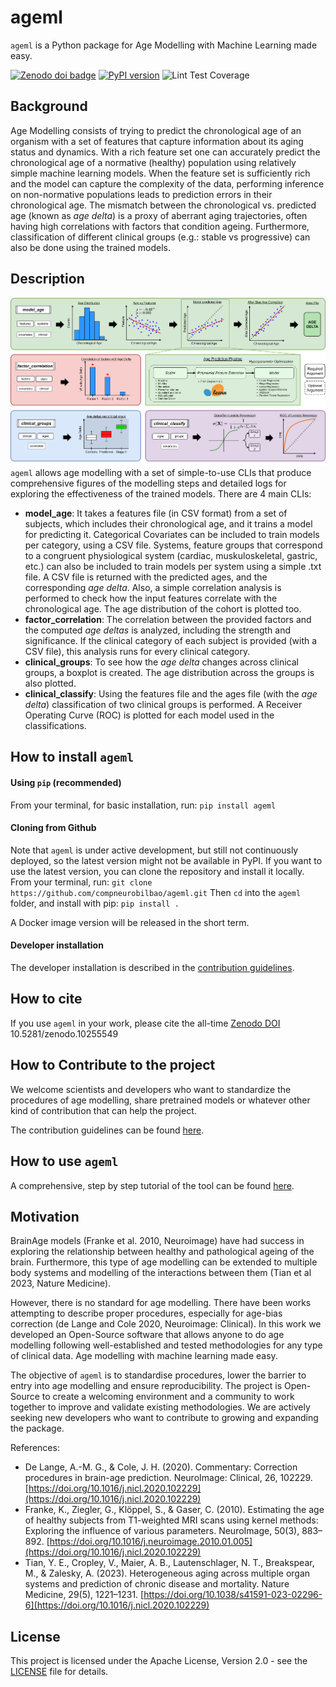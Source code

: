 # ageml

`ageml` is a Python package for Age Modelling with Machine Learning made easy.

[![Zenodo doi badge](https://img.shields.io/badge/DOI-10.5281/zenodo.10255549-blue.svg)](https://zenodo.org/doi/10.5281/zenodo.10255549)
[![PyPI version](https://badge.fury.io/py/ageml.svg)](https://badge.fury.io/py/ageml)
![Lint Test Coverage](https://github.com/compneurobilbao/AgeModelling/actions/workflows/lint_test_coverage.yml/badge.svg?branch=main)

## Background

Age Modelling consists of trying to predict the chronological age of an organism with a set of features that capture information about its aging status and dynamics. With a rich feature set one can accurately predict the chronological age of a normative (healthy) population using relatively simple machine learning models. When the feature set is sufficiently rich and the model can capture the complexity of the data, performing inference on non-normative populations leads to prediction errors in their chronological age. The mismatch between the chronological vs. predicted age (known as _age delta_) is a proxy of aberrant aging trajectories, often having high correlations with factors that condition ageing. Furthermore, classification of different clinical groups (e.g.: stable vs progressive) can also be done using the trained models.

## Description

![pipelines_figure](./resources/figs/pipeline.png)
`ageml` allows age modelling with a set of simple-to-use CLIs that produce comprehensive figures of the modelling steps and detailed logs for exploring the effectiveness of the trained models.
There are 4 main CLIs:

- __model_age__: It takes a features file (in CSV format) from a set of subjects, which includes their chronological age, and it trains a model for predicting it. Categorical Covariates can be included to train models per category, using a CSV file. Systems, feature groups that correspond to a congruent physiological system (cardiac, muskuloskeletal, gastric, etc.) can also be included to train models per system using a simple .txt file. A CSV file is returned with the predicted ages, and the corresponding _age delta_. Also, a simple correlation analysis is performed to check how the input features correlate with the chronological age. The age distribution of the cohort is plotted too.
- __factor_correlation__: The correlation between the provided factors and the computed _age deltas_ is analyzed, including the strength and significance. If the clinical category of each subject is provided (with a CSV file), this analysis runs for every clinical category.
- __clinical_groups__: To see how the _age delta_ changes across clinical groups, a boxplot is created. The age distribution across the groups is also plotted.
- __clinical_classify__: Using the features file and the ages file (with the _age delta_) classification of two clinical groups is performed. A Receiver Operating Curve (ROC) is plotted for each model used in the classifications.

## How to install `ageml`

#### Using `pip` (recommended)

From your terminal, for basic installation, run:
`pip install ageml`

#### Cloning from Github

Note that `ageml` is under active development, but still not continuously deployed, so the latest version might not be available in PyPI. If you want to use the latest version, you can clone the repository and install it locally. From your terminal, run:
`git clone https://github.com/compneurobilbao/ageml.git`
Then `cd` into the `ageml` folder, and install with pip:
`pip install .`

A Docker image version will be released in the short term.

#### Developer installation

The developer installation is described in the [contribution guidelines](./docs/CONTRIBUTING.md).

## How to cite

If you use `ageml` in your work, please cite the all-time [Zenodo DOI](https://zenodo.org/doi/10.5281/zenodo.10255549) 10.5281/zenodo.10255549

## How to Contribute to the project

We welcome scientists and developers who want to standardize the procedures of age modelling, share pretrained models or whatever other kind of contribution that can help the project.

The contribution guidelines can be found [here](./docs/CONTRIBUTING.md).

## How to use `ageml`

A comprehensive, step by step tutorial of the tool can be found [here](./docs/TUTORIAL.md).

## Motivation

BrainAge models (Franke et al. 2010, Neuroimage) have had success in exploring the relationship between healthy and pathological ageing of the brain. Furthermore, this type of age modelling can be extended to multiple body systems and modelling of the interactions between them (Tian et al 2023, Nature Medicine).

However, there is no standard for age modelling. There have been works attempting to describe proper procedures, especially for age-bias correction (de Lange and Cole 2020, Neuroimage: Clinical). In this work we developed an Open-Source software that allows anyone to do age modelling following well-established and tested methodologies for any type of clinical data. Age modelling with machine learning made easy.

The objective of `ageml` is to standardise procedures, lower the barrier to entry into age modelling and ensure reproducibility. The project is Open-Source to create a welcoming environment and a community to work together to improve and validate existing methodologies. We are actively seeking new developers who want to contribute to growing and expanding the package.

References:

- De Lange, A.-M. G., & Cole, J. H. (2020). Commentary: Correction procedures in brain-age prediction. NeuroImage: Clinical, 26, 102229. [https://doi.org/10.1016/j.nicl.2020.102229](https://doi.org/10.1016/j.nicl.2020.102229)
- Franke, K., Ziegler, G., Klöppel, S., & Gaser, C. (2010). Estimating the age of healthy subjects from T1-weighted MRI scans using kernel methods: Exploring the influence of various parameters. NeuroImage, 50(3), 883–892. [https://doi.org/10.1016/j.neuroimage.2010.01.005](https://doi.org/10.1016/j.nicl.2020.102229)
- Tian, Y. E., Cropley, V., Maier, A. B., Lautenschlager, N. T., Breakspear, M., & Zalesky, A. (2023). Heterogeneous aging across multiple organ systems and prediction of chronic disease and mortality. Nature Medicine, 29(5), 1221–1231. [https://doi.org/10.1038/s41591-023-02296-6](https://doi.org/10.1016/j.nicl.2020.102229)

## License

This project is licensed under the Apache License, Version 2.0 - see the [LICENSE](./LICENSE) file for details.
